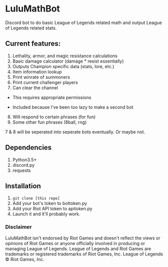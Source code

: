 # LuluMathBot
Discord bot to do basic League of Legends related math and output League of Legends related stats. 

## Current features:
1. Lethality, armor, and magic resistance calculations
2. Basic damage calculator (damage * resist essentially)
3. Outputs Champion specific data (stats, lore, etc.)
4. Item information lookup
5. Print winrate of summoners
6. Print current challenger players
7. Can clear the channel
  + This requires appropriate permissions
  - Included because I've been too lazy to make a second bot
8. Will respond to certain phrases (for fun)
9. Some other fun phrases (8ball, rng)

7 & 8 will be seperated into seperate bots eventually. Or maybe not.

## Dependencies
1. Python3.5+
2. discord.py
3. requests

## Installation
1. `git clone [this repo]`
2. Add your bot's token to bottoken.py
3. Add your Riot API token to apitoken.py
4. Launch it and it'll probably work.

### Disclaimer
LuluMathBot isn't endorsed by Riot Games and doesn't reflect the views or opinions of Riot Games
or anyone officially involved in producing or managing League of Legends.
League of Legends and Riot Games are trademarks or registered trademarks of Riot Games, Inc. League of Legends © Riot Games, Inc.
